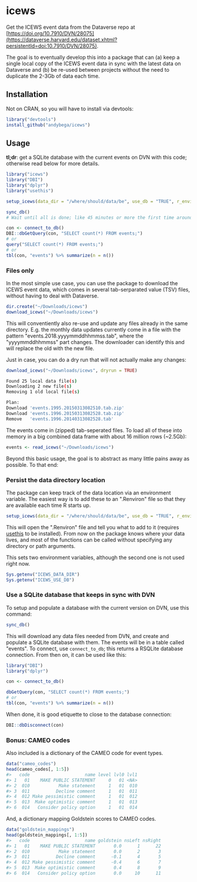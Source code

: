 <!-- README.md is generated from README.Rmd. Please edit that file -->
icews
=====

Get the ICEWS event data from the Dataverse repo at [https://doi.org/10.7910/DVN/28075](https://dataverse.harvard.edu/dataset.xhtml?persistentId=doi:10.7910/DVN/28075).

The goal is to eventually develop this into a package that can (a) keep a single local copy of the ICEWS event data in sync with the latest data on Dataverse and (b) be re-used between projects without the need to duplicate the 2-3Gb of data each time.

Installation
------------

Not on CRAN, so you will have to install via devtools:

``` r
library("devtools")
install_github("andybega/icews")
```

Usage
-----

**tl;dr**: get a SQLite database with the current events on DVN with this code; otherwise read below for more details.

``` r
library("icews")
library("DBI")
library("dplyr")
library("usethis")

setup_icews(data_dir = "/where/should/data/be", use_db = "TRUE", r_environ = TRUE)

sync_db()
# Wait until all is done; like 45 minutes or more the first time around

con <- connect_to_db()
DBI::dbGetQuery(con, "SELECT count(*) FROM events;")
# or
query("SELECT count(*) FROM events;")
# or
tbl(con, "events") %>% summarize(n = n())
```

### Files only

In the most simple use case, you can use the package to download the ICEWS event data, which comes in several tab-serparated value (TSV) files, without having to deal with Dataverse.

``` r
dir.create("~/Downloads/icews")
download_icews("~/Downloads/icews")
```

This will conventiently also re-use and update any files already in the same directory. E.g. the monthly data updates currently come in a file with the pattern "events.2018.yyyymmddhhmmss.tab", where the "yyyymmddhhmmss" part changes. The downloader can identify this and will replace the old with the new file.

Just in case, you can do a dry run that will not actually make any changes:

``` r
download_icews("~/Downloads/icews", dryrun = TRUE)
```

``` bash
Found 25 local data file(s)
Downloading 2 new file(s)
Removing 1 old local file(s)

Plan:
Download 'events.1995.20150313082510.tab.zip'
Download 'events.1996.20150313082528.tab.zip'
Remove   'events.1996.20140313082528.tab'
```

The events come in (zipped) tab-seperated files. To load all of these into memory in a big combined data frame with about 16 million rows (~2.5Gb):

``` r
events <- read_icews("~/Downloads/icews")
```

Beyond this basic usage, the goal is to abstract as many little pains away as possible. To that end:

### Persist the data directory location

The package can keep track of the data location via an environment variable. The easiest way is to add these to an ".Renviron" file so that they are available each time R starts up.

``` r
setup_icews(data_dir = "/where/should/data/be", use_db = "TRUE", r_environ = TRUE)
```

This will open the ".Renviron" file and tell you what to add to it (requires [usethis](https://cran.r-project.org/package=usethis) to be installed). From now on the package knows where your data lives, and most of the functions can be called without specifying any directory or path arguments.

This sets two environment variables, although the second one is not used right now.

``` r
Sys.getenv("ICEWS_DATA_DIR")
Sys.getenv("ICEWS_USE_DB")
```

### Use a SQLite database that keeps in sync with DVN

To setup and populate a database with the current version on DVN, use this command:

``` r
sync_db()
```

This will download any data files needed from DVN, and create and populate a SQLite database with them. The events will be in a table called "events". To connect, use `connect_to_db`; this returns a RSQLite database connection. From then on, it can be used like this:

``` r
library("DBI")
library("dplyr")

con <- connect_to_db()

dbGetQuery(con, "SELECT count(*) FROM events;")
# or
tbl(con, "events") %>% summarize(n = n())
```

When done, it is good etiquette to close to the database connection:

``` r
DBI::dbDisconnect(con)
```

### Bonus: CAMEO codes

Also included is a dictionary of the CAMEO code for event types.

``` r
data("cameo_codes")
head(cameo_codes[, 1:5])
#>   code                     name level lvl0 lvl1
#> 1   01    MAKE PUBLIC STATEMENT     0   01 <NA>
#> 2  010           Make statement     1   01  010
#> 3  011          Decline comment     1   01  011
#> 4  012 Make pessimistic comment     1   01  012
#> 5  013  Make optimistic comment     1   01  013
#> 6  014   Consider policy option     1   01  014
```

And, a dictionary mapping Goldstein scores to CAMEO codes.

``` r
data("goldstein_mappings")
head(goldstein_mappings[, 1:5])
#>   code                     name goldstein nsLeft nsRight
#> 1   01    MAKE PUBLIC STATEMENT       0.0      1      22
#> 2  010           Make statement       0.0      2       3
#> 3  011          Decline comment      -0.1      4       5
#> 4  012 Make pessimistic comment      -0.4      6       7
#> 5  013  Make optimistic comment       0.4      8       9
#> 6  014   Consider policy option       0.0     10      11
```
